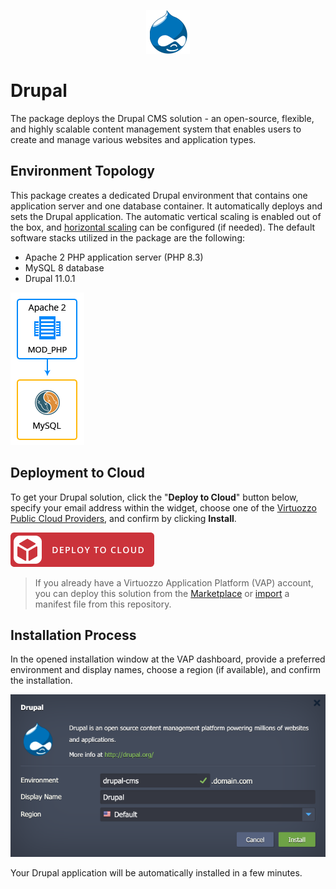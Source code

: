 <p align="center"> 
<img src="images/Drupal.png" alt="Drupal">
</p>

# Drupal

The package deploys the Drupal CMS solution - an open-source, flexible, and highly scalable content management system that enables users to create and manage various websites and application types.


## Environment Topology

This package creates a dedicated Drupal environment that contains one application server and one database container. It automatically deploys and sets the Drupal application. The automatic vertical scaling is enabled out of the box, and [horizontal scaling](https://www.virtuozzo.com/application-platform-docs/automatic-horizontal-scaling/) can be configured (if needed). The default software stacks utilized in the package are the following:

- Apache 2 PHP application server (PHP 8.3)
- MySQL 8 database
- Drupal 11.0.1

![Drupal environment topology](images/drupal-environment-topology.png)


## Deployment to Cloud

To get your Drupal solution, click the "**Deploy to Cloud**" button below, specify your email address within the widget, choose one of the [Virtuozzo Public Cloud Providers](https://www.virtuozzo.com/application-platform-partners/), and confirm by clicking **Install**.

[![Deploy to Cloud](https://raw.githubusercontent.com/jelastic-jps/common/main/images/deploy-to-cloud.png)](https://www.virtuozzo.com/install/?manifest=https://raw.githubusercontent.com/jelastic-jps/drupal/refs/heads/master/manifest.jps)

> If you already have a Virtuozzo Application Platform (VAP) account, you can deploy this solution from the [Marketplace](https://www.virtuozzo.com/application-platform-docs/marketplace/) or [import](https://www.virtuozzo.com/application-platform-docs/environment-import/) a manifest file from this repository.


## Installation Process

In the opened installation window at the VAP dashboard, provide a preferred environment and display names, choose a region (if available), and confirm the installation.

![Drupal deployment wizard](images/drupal-deployment-wizard.png)

Your Drupal application will be automatically installed in a few minutes.
